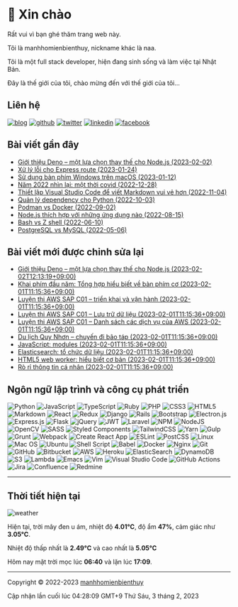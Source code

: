 # 👋 Xin chào

Rất vui vì bạn ghé thăm trang web này.

Tôi là manhhomienbienthuy, nickname khác là naa.

Tôi là một full stack developer, hiện đang sinh sống và làm việc tại Nhật Bản.

Đây là thế giới của tôi, chào mừng đến với thế giới của tôi...

## Liên hệ

[![blog](https://img.shields.io/badge/Website-14A0C4?style=for-the-badge&logo=pelican&logoColor=white)](https://manhhomienbienthuy.github.io/)
[![github](https://img.shields.io/badge/GitHub-%2312100E.svg?&style=for-the-badge&logo=Github&logoColor=white)](https://github.com/manhhomienbienthuy)
[![twitter](https://img.shields.io/badge/twitter-%231DA1F2.svg?&style=for-the-badge&logo=twitter&logoColor=white)](https://twitter.com/_naa_4f)
[![linkedin](https://img.shields.io/badge/linkedin-%230077B5.svg?&style=for-the-badge&logo=linkedin&logoColor=white)](https://www.linkedin.com/in/manhhomienbienthuy)
[![facebook](https://img.shields.io/badge/Facebook-%231877F2.svg?style=for-the-badge&logo=Facebook&logoColor=white)](https://www.facebook.com/manhhomienbienthuy)

## Bài viết gần đây

- [Giới thiệu Deno – một lựa chọn thay thế cho Node.js (2023-02-02)](https://manhhomienbienthuy.github.io/2023/02/02/gioi-thieu-deno-mot-lua-chon-thay-the-cho-nodejs.html)
- [Xử lý lỗi cho Express route (2023-01-24)](https://manhhomienbienthuy.github.io/2023/01/24/xu-ly-loi-cho-express-route.html)
- [Sử dụng bàn phím Windows trên macOS (2023-01-12)](https://manhhomienbienthuy.github.io/2023/01/12/su-dung-ban-phim-windows-tren-macos.html)
- [Năm 2022 nhìn lại: một thời covid (2022-12-28)](https://manhhomienbienthuy.github.io/2022/12/28/nam-2022-nhin-lai-mot-thoi-covid.html)
- [Thiết lập Visual Studio Code để viết Markdown vui vẻ hơn (2022-11-04)](https://manhhomienbienthuy.github.io/2022/11/04/thiet-lap-visual-studio-code-de-viet-markdown-vui-ve-hon.html)
- [Quản lý dependency cho Python (2022-10-03)](https://manhhomienbienthuy.github.io/2022/10/03/quan-ly-dependency-cho-python.html)
- [Podman vs Docker (2022-09-02)](https://manhhomienbienthuy.github.io/2022/09/02/podman-vs-docker.html)
- [Node.js thích hợp với những ứng dụng nào (2022-08-15)](https://manhhomienbienthuy.github.io/2022/08/15/nodejs-thich-hop-voi-nhung-ung-dung-nao.html)
- [Bash vs Z shell (2022-06-10)](https://manhhomienbienthuy.github.io/2022/06/10/bash-vs-z-shell.html)
- [PostgreSQL vs MySQL (2022-05-06)](https://manhhomienbienthuy.github.io/2022/05/06/postgresql-vs-mysql.html)

## Bài viết mới được chỉnh sửa lại

- [Giới thiệu Deno – một lựa chọn thay thế cho Node.js (2023-02-02T12:13:19+09:00)](https://manhhomienbienthuy.github.io/2023/02/02/gioi-thieu-deno-mot-lua-chon-thay-the-cho-nodejs.html)
- [Khai phím đầu năm: Tổng hợp hiểu biết về bàn phím cơ (2023-02-01T11:15:36+09:00)](https://manhhomienbienthuy.github.io/2022/01/04/khai-phim-dau-nam-tong-hop-hieu-biet-ve-ban-phim-co.html)
- [Luyện thi AWS SAP C01 – triển khai và vận hành (2023-02-01T11:15:36+09:00)](https://manhhomienbienthuy.github.io/2021/01/20/luyen-thi-aws-sap-c01-trien-khai-va-van-hanh.html)
- [Luyện thi AWS SAP C01 – Lưu trữ dữ liệu (2023-02-01T11:15:36+09:00)](https://manhhomienbienthuy.github.io/2020/09/05/luyen-thi-aws-sap-c01-luu-tru-du-lieu.html)
- [Luyện thi AWS SAP C01 – Danh sách các dịch vụ của AWS (2023-02-01T11:15:36+09:00)](https://manhhomienbienthuy.github.io/2020/08/27/luyen-thi-aws-sap-c01-danh-sach-cac-dich-vu-cua-aws.html)
- [Du lịch Quy Nhơn – chuyến đi bão táp (2023-02-01T11:15:36+09:00)](https://manhhomienbienthuy.github.io/2020/01/21/du-lich-quy-nhon-chuyen-di-bao-tap.html)
- [JavaScript: modules (2023-02-01T11:15:36+09:00)](https://manhhomienbienthuy.github.io/2019/08/19/javascript-modules.html)
- [Elasticsearch: tổ chức dữ liệu (2023-02-01T11:15:36+09:00)](https://manhhomienbienthuy.github.io/2019/06/20/elasticsearch-to-chuc-du-lieu.html)
- [HTML5 web worker: hiểu biết cơ bản (2023-02-01T11:15:36+09:00)](https://manhhomienbienthuy.github.io/2018/11/20/html5-web-worker-hieu-biet-co-ban.html)
- [Rò rỉ thông tin cá nhân (2023-02-01T11:15:36+09:00)](https://manhhomienbienthuy.github.io/2018/11/09/ro-ri-thong-tin-ca-nhan.html)

## Ngôn ngữ lập trình và công cụ phát triển

![Python](https://img.shields.io/badge/python-3670A0?style=for-the-badge&logo=python&logoColor=ffdd54)
![JavaScript](https://img.shields.io/badge/javascript-%23323330.svg?style=for-the-badge&logo=javascript&logoColor=%23F7DF1E)
![TypeScript](https://img.shields.io/badge/typescript-%23007ACC.svg?style=for-the-badge&logo=typescript&logoColor=white)
![Ruby](https://img.shields.io/badge/ruby-%23CC342D.svg?style=for-the-badge&logo=ruby&logoColor=white)
![PHP](https://img.shields.io/badge/php-%23777BB4.svg?style=for-the-badge&logo=php&logoColor=white)
![CSS3](https://img.shields.io/badge/css3-%231572B6.svg?style=for-the-badge&logo=css3&logoColor=white)
![HTML5](https://img.shields.io/badge/html5-%23E34F26.svg?style=for-the-badge&logo=html5&logoColor=white)
![Markdown](https://img.shields.io/badge/markdown-%23000000.svg?style=for-the-badge&logo=markdown&logoColor=white)
![React](https://img.shields.io/badge/react-%2320232a.svg?style=for-the-badge&logo=react&logoColor=%2361DAFB)
![Redux](https://img.shields.io/badge/redux-%23593d88.svg?style=for-the-badge&logo=redux&logoColor=white)
![Django](https://img.shields.io/badge/django-%23092E20.svg?style=for-the-badge&logo=django&logoColor=white)
![Rails](https://img.shields.io/badge/rails-%23CC0000.svg?style=for-the-badge&logo=ruby-on-rails&logoColor=white)
![Bootstrap](https://img.shields.io/badge/bootstrap-%23563D7C.svg?style=for-the-badge&logo=bootstrap&logoColor=white)
![Electron.js](https://img.shields.io/badge/Electron-191970?style=for-the-badge&logo=Electron&logoColor=white)
![Express.js](https://img.shields.io/badge/express.js-%23404d59.svg?style=for-the-badge&logo=express&logoColor=%2361DAFB)
![Flask](https://img.shields.io/badge/flask-%23000.svg?style=for-the-badge&logo=flask&logoColor=white)
![jQuery](https://img.shields.io/badge/jquery-%230769AD.svg?style=for-the-badge&logo=jquery&logoColor=white)
![JWT](https://img.shields.io/badge/JWT-black?style=for-the-badge&logo=JSON%20web%20tokens)
![Laravel](https://img.shields.io/badge/laravel-%23FF2D20.svg?style=for-the-badge&logo=laravel&logoColor=white)
![NPM](https://img.shields.io/badge/NPM-%23000000.svg?style=for-the-badge&logo=npm&logoColor=white)
![NodeJS](https://img.shields.io/badge/node.js-6DA55F?style=for-the-badge&logo=node.js&logoColor=white)
![OpenCV](https://img.shields.io/badge/opencv-%23white.svg?style=for-the-badge&logo=opencv&logoColor=white)
![SASS](https://img.shields.io/badge/SASS-hotpink.svg?style=for-the-badge&logo=SASS&logoColor=white)
![Styled Components](https://img.shields.io/badge/styled--components-DB7093?style=for-the-badge&logo=styled-components&logoColor=white)
![TailwindCSS](https://img.shields.io/badge/tailwindcss-%2338B2AC.svg?style=for-the-badge&logo=tailwind-css&logoColor=white)
![Yarn](https://img.shields.io/badge/yarn-%232C8EBB.svg?style=for-the-badge&logo=yarn&logoColor=white)
![Gulp](https://img.shields.io/badge/GULP-%23CF4647.svg?style=for-the-badge&logo=gulp&logoColor=white)
![Grunt](https://img.shields.io/badge/Grunt-FAA918.svg?style=for-the-badge&logo=grunt&logoColor=white)
![Webpack](https://img.shields.io/badge/Webpack-8DD6F9.svg?style=for-the-badge&logo=webpack&logoColor=white)
![Create React App](https://img.shields.io/badge/Create%20React%20App-09D3AC.svg?style=for-the-badge&logo=create-react-app&logoColor=white)
![ESLint](https://img.shields.io/badge/ESLint-4B3263?style=for-the-badge&logo=eslint&logoColor=white)
![PostCSS](https://img.shields.io/badge/PostCSS-DD3A0A?style=for-the-badge&logo=postcss&logoColor=white)
![Linux](https://img.shields.io/badge/Linux-FCC624?style=for-the-badge&logo=linux&logoColor=black)
![Mac OS](https://img.shields.io/badge/mac%20os-000000?style=for-the-badge&logo=apple&logoColor=F0F0F0)
![Ubuntu](https://img.shields.io/badge/Ubuntu-E95420?style=for-the-badge&logo=ubuntu&logoColor=white)
![Shell Script](https://img.shields.io/badge/shell_script-%23121011.svg?style=for-the-badge&logo=gnu-bash&logoColor=white)
![Babel](https://img.shields.io/badge/Babel-F9DC3e?style=for-the-badge&logo=babel&logoColor=black)
![Docker](https://img.shields.io/badge/docker-%230db7ed.svg?style=for-the-badge&logo=docker&logoColor=white)
![Nginx](https://img.shields.io/badge/nginx-%23009639.svg?style=for-the-badge&logo=nginx&logoColor=white)
![Git](https://img.shields.io/badge/git-%23F05033.svg?style=for-the-badge&logo=git&logoColor=white)
![GitHub](https://img.shields.io/badge/github-%23121011.svg?style=for-the-badge&logo=github&logoColor=white)
![Bitbucket](https://img.shields.io/badge/bitbucket-%230047B3.svg?style=for-the-badge&logo=bitbucket&logoColor=white)
![AWS](https://img.shields.io/badge/AWS-%23FF9900.svg?style=for-the-badge&logo=amazon-aws&logoColor=white)
![Heroku](https://img.shields.io/badge/heroku-%23430098.svg?style=for-the-badge&logo=heroku&logoColor=white)
![ElasticSearch](https://img.shields.io/badge/-ElasticSearch-005571?style=for-the-badge&logo=elasticsearch&logoColor=white)
![DynamoDB](https://img.shields.io/badge/DynamoDB-4053D6?style=for-the-badge&logo=amazon-dynamodb&logoColor=white)
![S3](https://img.shields.io/badge/Amazon%20S3-569A31?style=for-the-badge&logo=amazon-s3&logoColor=white)
![Lambda](https://img.shields.io/badge/AWS%20Lambda-FF9900?style=for-the-badge&logo=aws-lambda&logoColor=white)
![Emacs](https://img.shields.io/badge/Emacs-%237F5AB6.svg?&style=for-the-badge&logo=gnu-emacs&logoColor=white)
![Vim](https://img.shields.io/badge/VIM-%2311AB00.svg?style=for-the-badge&logo=vim&logoColor=white)
![Visual Studio Code](https://img.shields.io/badge/Visual%20Studio%20Code-0078d7.svg?style=for-the-badge&logo=visual-studio-code&logoColor=white)
![GitHub Actions](https://img.shields.io/badge/github%20actions-%232671E5.svg?style=for-the-badge&logo=githubactions&logoColor=white)
![Jira](https://img.shields.io/badge/jira-%230A0FFF.svg?style=for-the-badge&logo=jira&logoColor=white)
![Confluence](https://img.shields.io/badge/Confluence-172B4D.svg?style=for-the-badge&logo=confluence&logoColor=white)
![Redmine](https://img.shields.io/badge/Redmine-B32024.svg?style=for-the-badge&logo=redmine&logoColor=white)

---

## Thời tiết hiện tại

![weather](https://openweathermap.org/img/wn/04n@2x.png)

Hiện tại, trời mây đen u ám, nhiệt độ **4.01°C**, độ ẩm **47%**, cảm giác như **3.05°C**.

Nhiệt độ thấp nhất là **2.49°C** và cao nhất là **5.05°C**

Hôm nay mặt trời mọc lúc **06:40** và lặn lúc **17:09**.

---

Copyright © 2022-2023 [manhhomienbienthuy](https://manhhomienbienthuy.github.io/)

Cập nhận lần cuối lúc 04:28:09 GMT+9 Thứ Sáu, 3 tháng 2, 2023
